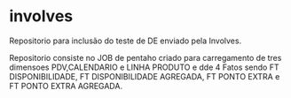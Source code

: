 # involves

Repositorio para inclusão do teste de DE enviado pela Involves.

Repositorio consiste no JOB de pentaho criado para carregamento de tres dimensoes PDV,CALENDARIO e LINHA PRODUTO e dde 4 Fatos sendo FT DISPONIBILIDADE, FT DISPONIBILIDADE AGREGADA, FT PONTO EXTRA e FT PONTO EXTRA AGREGADA.

